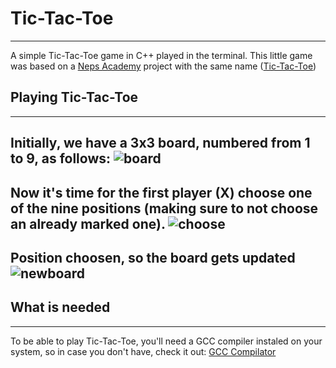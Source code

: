# Tic-Tac-Toe
---
A simple Tic-Tac-Toe game in C++ played in the terminal. This little game was based on a [Neps Academy](https://neps.academy/br/dashboard) project with the same name ([Tic-Tac-Toe](https://neps.academy/project/22))
## Playing Tic-Tac-Toe
---
Initially, we have a 3x3 board, numbered from 1 to 9, as follows:
![board](/tic-tac-toe/assets/insidegame.png)
---
Now it's time for the first player (X) choose one of the nine positions (making sure to not choose an already marked one).
![choose](/tic-tac-toe/assets/choosing.png)
---
Position choosen, so the board gets updated
![newboard](/tic-tac-toe/assets/newboard.png)
---
## What is needed
---
To be able to play Tic-Tac-Toe, you'll need a GCC compiler instaled on your system, so in case you don't have, check it out: [GCC Compilator](https://gcc.gnu.org/install/)